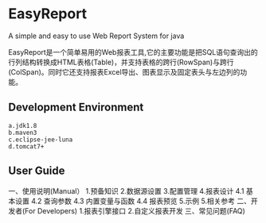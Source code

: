 EasyReport
==========

A simple and easy to use Web Report System for java

EasyReport是一个简单易用的Web报表工具,它的主要功能是把SQL语句查询出的行列结构转换成HTML表格(Table)，并支持表格的跨行(RowSpan)与跨行(ColSpan)。同时它还支持报表Excel导出、图表显示及固定表头与左边列的功能。

## Development Environment
	a.jdk1.8
	b.maven3
	c.eclipse-jee-luna
	d.tomcat7+
## User Guide
一、使用说明(Manual）
1.预备知识
2.数据源设置
3.配置管理
4.报表设计
4.1 基本设置
4.2 查询参数
4.3 内置变量与函数
4.4 报表预览
5.示例
5.相关参考
二、开发者(For Developers)
1.报表引擎接口
2.自定义报表开发
三、常见问题(FAQ)
